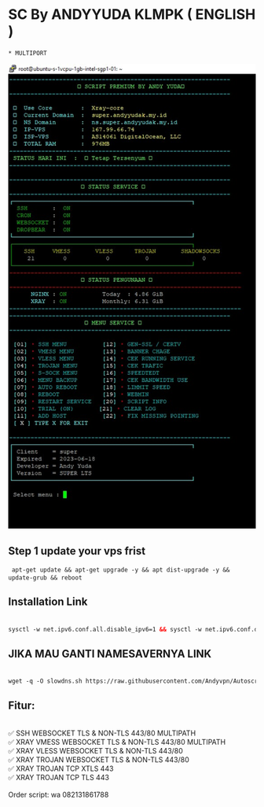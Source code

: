 
# SC By ANDYYUDA KLMPK ( ENGLISH )
```
* MULTIPORT
```
![logo](https://raw.githubusercontent.com/Andyvpn/Autoscript-vpn/main/sc1.jpg
)
## Step 1 update your vps frist
```
 apt-get update && apt-get upgrade -y && apt dist-upgrade -y && update-grub && reboot
 ```
## Installation Link<br>

  ```html

sysctl -w net.ipv6.conf.all.disable_ipv6=1 && sysctl -w net.ipv6.conf.default.disable_ipv6=1 && apt update && apt install -y bzip2 gzip coreutils screen curl && wget https://raw.githubusercontent.com/Andyvpn/Autoscript-vpn/main/setupku.sh && chmod +x setupku.sh && ./setupku.sh
  ```
## JIKA MAU GANTI NAMESAVERNYA LINK<br>

  ```html

wget -q -O slowdns.sh https://raw.githubusercontent.com/Andyvpn/Autoscript-by-azi/main/autoscript-ssh-slowdns-main/slowdns.sh && chmod +x slowdns.sh && ./slowdns.sh
  ```  

## Fitur:
<br>
✅ SSH WEBSOCKET TLS & NON-TLS 443/80 MULTIPATH<br>
✅ XRAY VMESS WEBSOCKET TLS & NON-TLS 443/80 MULTIPATH<br>
✅ XRAY VLESS WEBSOCKET TLS & NON-TLS 443/80<br>
✅ XRAY TROJAN WEBSOCKET TLS & NON-TLS 443/80<br>
✅ XRAY TROJAN TCP XTLS 443<br>
✅ XRAY TROJAN TCP TLS 443<br>
<br>
Order script: wa 082131861788
